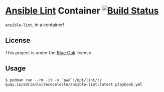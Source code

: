 # [Ansible Lint](https://github.com/ansible/ansible-lint) Container [![Build Status](https://travis-ci.org/AdrianKoshka/ansible-lint-container.svg?branch=master)](https://travis-ci.org/AdrianKoshka/ansible-lint-container)

`ansible-lint`, in a container!

## License

This project is under the [Blue Oak](LICENSE.MD) license.

## Usage

```shell
$ podman run --rm -it -v `pwd`:/opt/lint/:z quay.io/adrianlucrececeleste/ansible-lint:latest playbook.yml
```
